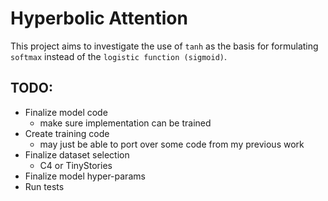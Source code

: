 # Hyperbolic Attention

This project aims to investigate the use of `tanh` as the basis for formulating `softmax` instead of the `logistic function (sigmoid)`.


## TODO:
- Finalize model code
    - make sure implementation can be trained
- Create training code
    - may just be able to port over some code from my previous work
- Finalize dataset selection
    - C4 or TinyStories
- Finalize model hyper-params
- Run tests